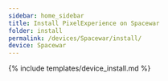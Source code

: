```yaml
---
sidebar: home_sidebar
title: Install PixelExperience on Spacewar
folder: install
permalink: /devices/Spacewar/install/
device: Spacewar
---
```

{% include templates/device_install.md %}
